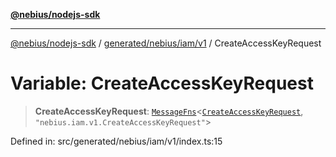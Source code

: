 [**@nebius/nodejs-sdk**](../../../../../README.md)

---

[@nebius/nodejs-sdk](../../../../../README.md) / [generated/nebius/iam/v1](../README.md) / CreateAccessKeyRequest

# Variable: CreateAccessKeyRequest

> **CreateAccessKeyRequest**: [`MessageFns`](../../../../../runtime/protos/core/interfaces/MessageFns.md)\<[`CreateAccessKeyRequest`](../interfaces/CreateAccessKeyRequest.md), `"nebius.iam.v1.CreateAccessKeyRequest"`\>

Defined in: src/generated/nebius/iam/v1/index.ts:15
